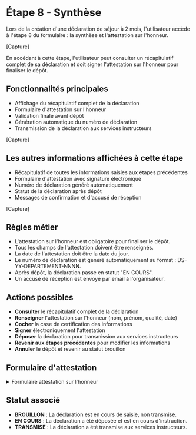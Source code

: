 # Étape 8 - Synthèse

Lors de la création d'une déclaration de séjour à 2 mois, l'utilisateur accède à l'étape 8 du formulaire : la synthèse et l'attestation sur l'honneur.

[Capture]

En accédant à cette étape, l'utilisateur peut consulter un récapitulatif complet de sa déclaration et doit signer l'attestation sur l'honneur pour finaliser le dépôt.

## Fonctionnalités principales

- Affichage du récapitulatif complet de la déclaration
- Formulaire d'attestation sur l'honneur
- Validation finale avant dépôt
- Génération automatique du numéro de déclaration
- Transmission de la déclaration aux services instructeurs

[Capture]

## Les autres informations affichées à cette étape

- Récapitulatif de toutes les informations saisies aux étapes précédentes
- Formulaire d'attestation avec signature électronique
- Numéro de déclaration généré automatiquement
- Statut de la déclaration après dépôt
- Messages de confirmation et d'accusé de réception

[Capture]

## Règles métier

* L'attestation sur l'honneur est obligatoire pour finaliser le dépôt.
* Tous les champs de l'attestation doivent être renseignés.
* La date de l'attestation doit être la date du jour.
* Le numéro de déclaration est généré automatiquement au format : DS-YY-DEPARTEMENT-NNNN.
* Après dépôt, la déclaration passe en statut "EN COURS".
* Un accusé de réception est envoyé par email à l'organisateur.

## Actions possibles

* **Consulter** le récapitulatif complet de la déclaration
* **Renseigner** l'attestation sur l'honneur (nom, prénom, qualité, date)
* **Cocher** la case de certification des informations
* **Signer** électroniquement l'attestation
* **Déposer** la déclaration pour transmission aux services instructeurs
* **Revenir aux étapes précédentes** pour modifier les informations
* **Annuler** le dépôt et revenir au statut brouillon

## Formulaire d'attestation

<details>
<summary>Formulaire attestation sur l'honneur</summary>

<table><thead><tr><th width="237.98828125">Nom du champ</th><th width="95.9296875">Type</th><th width="103.90625">Obligatoire</th><th>Précision</th></tr></thead><tbody><tr><td>Certification des informations</td><td>Case à cocher</td><td>O</td><td>L'utilisateur doit cocher cette case pour certifier que les informations sont exactes</td></tr><tr><td>Nom du signataire</td><td>Zone de texte</td><td>O</td><td>Nom de la personne qui signe l'attestation. Minimum 1 caractère.</td></tr><tr><td>Prénom du signataire</td><td>Zone de texte</td><td>O</td><td>Prénom de la personne qui signe l'attestation. Minimum 1 caractère.</td></tr><tr><td>Qualité du signataire</td><td>Zone de texte</td><td>O</td><td>Fonction ou qualité de la personne qui signe l'attestation. Minimum 1 caractère.</td></tr><tr><td>Date de l'attestation</td><td>Date</td><td>O</td><td>Date de signature de l'attestation. Doit être la date du jour.</td></tr></tbody></table>

</details>

## Statut associé

* **BROUILLON** : La déclaration est en cours de saisie, non transmise.
* **EN COURS** : La déclaration a été déposée et est en cours d'instruction.
* **TRANSMISE** : La déclaration a été transmise aux services instructeurs. 